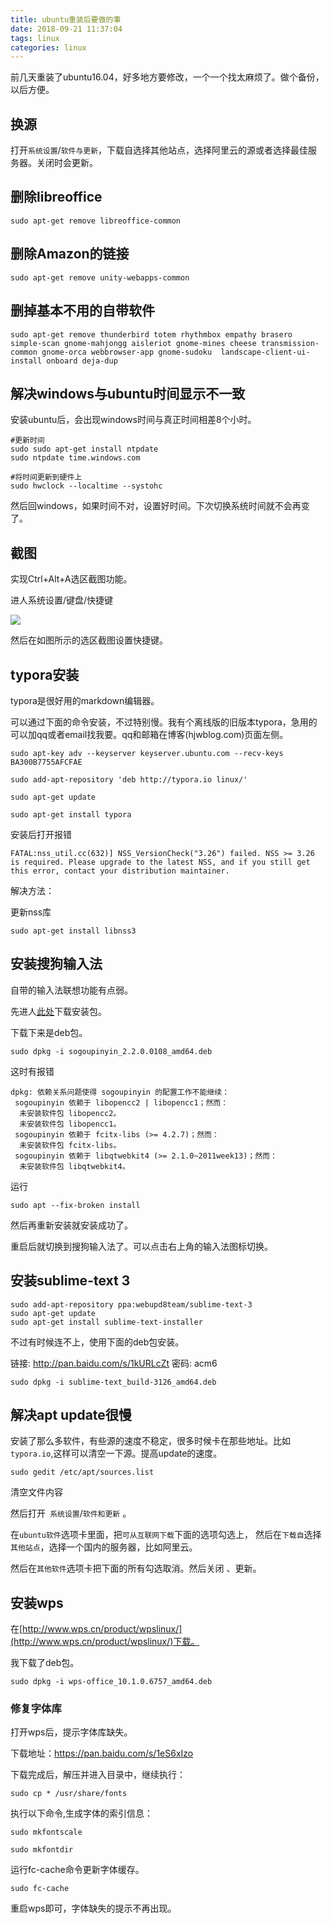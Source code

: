 ```yaml
---
title: ubuntu重装后要做的事
date: 2018-09-21 11:37:04
tags: linux
categories: linux
---
```


前几天重装了ubuntu16.04，好多地方要修改，一个一个找太麻烦了。做个备份，以后方便。

## 换源

打开`系统设置`/`软件与更新`，下载自选择其他站点，选择阿里云的源或者选择最佳服务器。关闭时会更新。



## 删除libreoffice

```
sudo apt-get remove libreoffice-common 
```

## 删除Amazon的链接

```
sudo apt-get remove unity-webapps-common 
```

## 删掉基本不用的自带软件

```
sudo apt-get remove thunderbird totem rhythmbox empathy brasero simple-scan gnome-mahjongg aisleriot gnome-mines cheese transmission-common gnome-orca webbrowser-app gnome-sudoku  landscape-client-ui-install onboard deja-dup  
```

## 解决windows与ubuntu时间显示不一致

安装ubuntu后，会出现windows时间与真正时间相差8个小时。

```
#更新时间
sudo sudo apt-get install ntpdate
sudo ntpdate time.windows.com

#将时间更新到硬件上
sudo hwclock --localtime --systohc	
```

然后回windows，如果时间不对，设置好时间。下次切换系统时间就不会再变了。


## 截图

实现Ctrl+Alt+A选区截图功能。

进人系统设置/键盘/快捷键

![](http://image.hjwblog.com/linux/reInstallUbuntu/screenshot.png)

然后在如图所示的选区截图设置快捷键。

## typora安装

typora是很好用的markdown编辑器。

可以通过下面的命令安装，不过特别慢。我有个离线版的旧版本typora，急用的可以加qq或者email找我要。qq和邮箱在博客(hjwblog.com)页面左侧。

```
sudo apt-key adv --keyserver keyserver.ubuntu.com --recv-keys BA300B7755AFCFAE

sudo add-apt-repository 'deb http://typora.io linux/'

sudo apt-get update

sudo apt-get install typora
```

安装后打开报错

```
FATAL:nss_util.cc(632)] NSS_VersionCheck("3.26") failed. NSS >= 3.26 is required. Please upgrade to the latest NSS, and if you still get this error, contact your distribution maintainer.
```

解决方法：

更新nss库

```
sudo apt-get install libnss3
```

## 安装搜狗输入法

自带的输入法联想功能有点弱。

先进人[此处](https://pinyin.sogou.com/linux/)下载安装包。

下载下来是deb包。

```
sudo dpkg -i sogoupinyin_2.2.0.0108_amd64.deb
```

这时有报错

```
dpkg: 依赖关系问题使得 sogoupinyin 的配置工作不能继续：
 sogoupinyin 依赖于 libopencc2 | libopencc1；然而：
  未安装软件包 libopencc2。
  未安装软件包 libopencc1。
 sogoupinyin 依赖于 fcitx-libs (>= 4.2.7)；然而：
  未安装软件包 fcitx-libs。
 sogoupinyin 依赖于 libqtwebkit4 (>= 2.1.0~2011week13)；然而：
  未安装软件包 libqtwebkit4。

```

运行

```
sudo apt --fix-broken install
```

然后再重新安装就安装成功了。

重启后就切换到搜狗输入法了。可以点击右上角的输入法图标切换。


## 安装sublime-text 3

```
sudo add-apt-repository ppa:webupd8team/sublime-text-3
sudo apt-get update
sudo apt-get install sublime-text-installer
```

不过有时候连不上，使用下面的deb包安装。

链接: http://pan.baidu.com/s/1kURLcZt 密码: acm6

```
sudo dpkg -i sublime-text_build-3126_amd64.deb
```

## 解决apt update很慢

安装了那么多软件，有些源的速度不稳定，很多时候卡在那些地址。比如`typora.io`,这样可以清空一下源。提高update的速度。

```
sudo gedit /etc/apt/sources.list
```

清空文件内容

然后打开` 系统设置`/`软件和更新` 。

在`ubuntu软件`选项卡里面，把`可从互联网下载`下面的选项勾选上，
然后在`下载自`选择`其他站点`，选择一个国内的服务器，比如阿里云。

然后在`其他软件`选项卡把下面的所有勾选取消。然后关闭 、更新。

## 安装wps

在[http://www.wps.cn/product/wpslinux/](http://www.wps.cn/product/wpslinux/)下载。

我下载了deb包。

```
sudo dpkg -i wps-office_10.1.0.6757_amd64.deb
```

### 修复字体库

打开wps后，提示字体库缺失。

下载地址：https://pan.baidu.com/s/1eS6xIzo

下载完成后，解压并进入目录中，继续执行：

```
sudo cp * /usr/share/fonts
```

执行以下命令,生成字体的索引信息：

```
sudo mkfontscale

sudo mkfontdir
```

运行fc-cache命令更新字体缓存。

```
sudo fc-cache
```

重启wps即可，字体缺失的提示不再出现。

